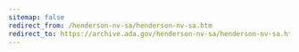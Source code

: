 ```yaml
---
sitemap: false 
redirect_from: /henderson-nv-sa/henderson-nv-sa.htm 
redirect_to: https://archive.ada.gov/henderson-nv-sa/henderson-nv-sa.htm 
---
```


